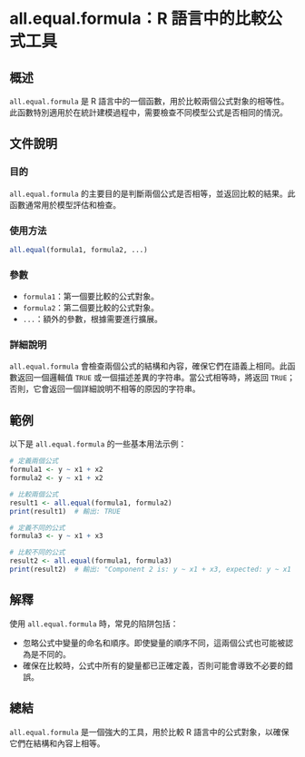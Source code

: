<!--
Meta Description: # all.equal.formula：R 語言中的比較公式工具 ## 概述 `all.equal.formula` 是 R 語言中的一個函數，用於比較兩個公式對象的相等性。此函數特別適用於在統計建模過程中，需要檢查不同模型公式是否相同的情況。 ## 文件說明 ### 目的 `all.equal.f...
Meta Keywords: all, equal, formula, formula1, formula2
-->

# all.equal.formula：R 語言中的比較公式工具

## 概述
`all.equal.formula` 是 R 語言中的一個函數，用於比較兩個公式對象的相等性。此函數特別適用於在統計建模過程中，需要檢查不同模型公式是否相同的情況。

## 文件說明
### 目的
`all.equal.formula` 的主要目的是判斷兩個公式是否相等，並返回比較的結果。此函數通常用於模型評估和檢查。

### 使用方法
```R
all.equal(formula1, formula2, ...)
```

### 參數
- `formula1`：第一個要比較的公式對象。
- `formula2`：第二個要比較的公式對象。
- `...`：額外的參數，根據需要進行擴展。

### 詳細說明
`all.equal.formula` 會檢查兩個公式的結構和內容，確保它們在語義上相同。此函數返回一個邏輯值 `TRUE` 或一個描述差異的字符串。當公式相等時，將返回 `TRUE`；否則，它會返回一個詳細說明不相等的原因的字符串。

## 範例
以下是 `all.equal.formula` 的一些基本用法示例：

```R
# 定義兩個公式
formula1 <- y ~ x1 + x2
formula2 <- y ~ x1 + x2

# 比較兩個公式
result1 <- all.equal(formula1, formula2)
print(result1)  # 輸出: TRUE

# 定義不同的公式
formula3 <- y ~ x1 + x3

# 比較不同的公式
result2 <- all.equal(formula1, formula3)
print(result2)  # 輸出: "Component 2 is: y ~ x1 + x3, expected: y ~ x1 + x2"
```

## 解釋
使用 `all.equal.formula` 時，常見的陷阱包括：
- 忽略公式中變量的命名和順序。即使變量的順序不同，這兩個公式也可能被認為是不同的。
- 確保在比較時，公式中所有的變量都已正確定義，否則可能會導致不必要的錯誤。

## 總結
`all.equal.formula` 是一個強大的工具，用於比較 R 語言中的公式對象，以確保它們在結構和內容上相等。